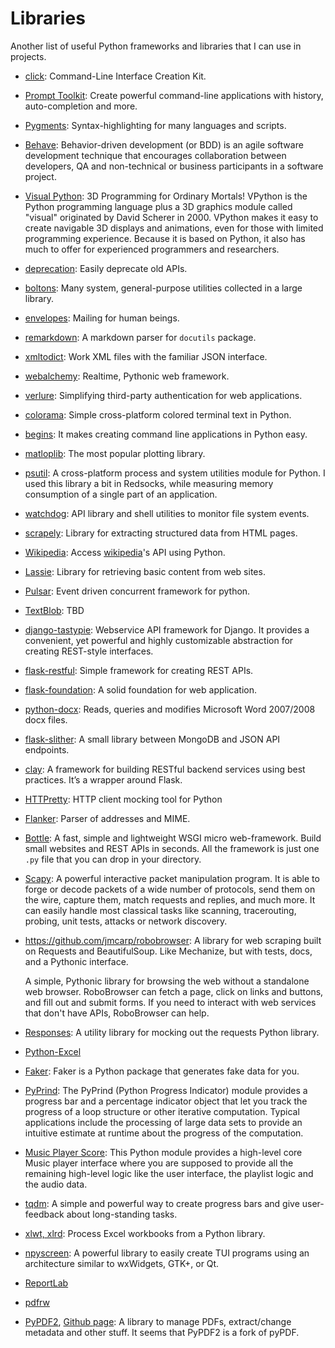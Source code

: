 Libraries
=========

Another list of useful Python frameworks and libraries that I can use in projects.

 - [click](http://click.pocoo.org/5/):
   Command-Line Interface Creation Kit.

 - [Prompt Toolkit](https://python-prompt-toolkit.readthedocs.io/):
   Create powerful command-line applications with history, auto-completion and more.

 - [Pygments](http://pygments.org/):
   Syntax-highlighting for many languages and scripts.

 - [Behave](https://github.com/behave/behave/):
   Behavior-driven development (or BDD) is an agile software development
   technique that encourages collaboration between developers, QA and
   non-technical or business participants in a software project.

 - [Visual Python](http://www.vpython.org/):
   3D Programming for Ordinary Mortals!
   VPython is the Python programming language plus a 3D graphics module
   called "visual" originated by David Scherer in 2000.  VPython makes it
   easy to create navigable 3D displays and animations, even for those with
   limited programming experience. Because it is based on Python, it also has
   much to offer for experienced programmers and researchers.

 - [deprecation](http://deprecation.readthedocs.io/en/latest/):
   Easily deprecate old APIs.

 - [boltons](https://boltons.readthedocs.io/):
   Many system, general-purpose utilities collected in a large library.

 - [envelopes](https://github.com/tomekwojcik/envelopes):
   Mailing for human beings.

 - [remarkdown](https://github.com/sgenoud/remarkdown):
   A markdown parser for `docutils` package.

 - [xmltodict](https://github.com/martinblech/xmltodict):
   Work XML files with the familiar JSON interface.

 - [webalchemy](https://github.com/skariel/webalchemy):
   Realtime, Pythonic web framework.

 - [verlure](https://github.com/bbangert/velruse):
   Simplifying third-party authentication for web applications.

 - [colorama](https://github.com/tartley/colorama):
   Simple cross-platform colored terminal text in Python.

 - [begins](http://begins.readthedocs.io/):
   It makes creating command line applications in Python easy.

 - [matloplib](http://matplotlib.org/):
   The most popular plotting library.

 - [psutil](https://github.com/giampaolo/psutil):
   A cross-platform process and system utilities module for Python.
   I used this library a bit in Redsocks, while measuring memory
   consumption of a single part of an application.

 - [watchdog](http://pythonhosted.org/watchdog/):
   API library and shell utilities to monitor file system events.

 - [scrapely](https://github.com/scrapy/scrapely):
   Library for extracting structured data from HTML pages.

 - [Wikipedia](https://github.com/goldsmith/Wikipedia):
   Access [wikipedia](http://www.wikipedia.org/)'s API using Python.

 - [Lassie](https://github.com/michaelhelmick/lassie):
   Library for retrieving basic content from web sites.

 - [Pulsar](https://github.com/quantmind/pulsar):
   Event driven concurrent framework for python.

 - [TextBlob](https://textblob.readthedocs.org/): TBD

 - [django-tastypie](http://tastypieapi.org/):
   Webservice API framework for Django. It provides a convenient, yet
   powerful and highly customizable abstraction for creating REST-style
   interfaces.

 - [flask-restful](https://github.com/twilio/flask-restful):
   Simple framework for creating REST APIs.

 - [flask-foundation](https://github.com/JackStouffer/Flask-Foundation):
   A solid foundation for web application.

 - [python-docx](https://github.com/mikemaccana/python-docx):
   Reads, queries and modifies Microsoft Word 2007/2008 docx files.

 - [flask-slither](http://github.com/gevious/flask_slither):
   A small library between MongoDB and JSON API endpoints.

 - [clay](https://github.com/uber/clay):
   A framework for building RESTful backend services using best practices.
   It’s a wrapper around Flask.

 - [HTTPretty](https://github.com/gabrielfalcao/HTTPretty):
   HTTP client mocking tool for Python

 - [Flanker](https://github.com/mailgun/flanker): Parser of addresses and
   MIME.

 - [Bottle](http://bottlepy.org/):
   A fast, simple and lightweight WSGI micro web-framework.  Build small
   websites and REST APIs in seconds.  All the framework is just one `.py` file
   that you can drop in your directory.

 - [Scapy](http://www.secdev.org/projects/scapy/):
   A powerful interactive packet manipulation program.  It is able to forge or decode packets of a
   wide number of protocols, send them on the wire, capture them, match requests and replies, and
   much more.  It can easily handle most classical tasks like scanning, tracerouting, probing, unit
   tests, attacks or network discovery.

 - <https://github.com/jmcarp/robobrowser>:
   A library for web scraping built on Requests and BeautifulSoup.
   Like Mechanize, but with tests, docs, and a Pythonic interface.

   A simple, Pythonic library for browsing the web without a standalone web
   browser.  RoboBrowser can fetch a page, click on links and buttons, and fill
   out and submit forms. If you need to interact with web services that don't
   have APIs, RoboBrowser can help.

 - [Responses](https://github.com/dropbox/responses):
   A utility library for mocking out the requests Python library.

 - [Python-Excel](http://python-excel.org/)

 - [Faker](https://github.com/joke2k/faker/):
   Faker is a Python package that generates fake data for you.

 - [PyPrind](https://github.com/rasbt/pyprind):
   The PyPrind (Python Progress Indicator) module provides a progress bar and a
   percentage indicator object that let you track the progress of a loop
   structure or other iterative computation. Typical applications include the
   processing of large data sets to provide an intuitive estimate at runtime
   about the progress of the computation.

 - [Music Player Score](https://github.com/albertz/music-player-core):
   This Python module provides a high-level core Music player interface where
   you are supposed to provide all the remaining high-level logic like the user
   interface, the playlist logic and the audio data.

 - [tqdm](https://github.com/tqdm/tqdm):
   A simple and powerful way to create progress bars and give user-feedback about
   long-standing tasks.

 - [xlwt, xlrd](https://github.com/python-excel/):
   Process Excel workbooks from a Python library.

 - [npyscreen](http://npyscreen.readthedocs.io/):
   A powerful library to easily create TUI programs using an architecture
   similar to wxWidgets, GTK+, or Qt.

 - [ReportLab]()

 - [pdfrw](https://github.com/pmaupin/pdfrw)

 - [PyPDF2](https://pythonhosted.org/PyPDF2/),
   [Github page](https://github.com/mstamy2/PyPDF2):
   A library to manage PDFs, extract/change metadata and other stuff.
   It seems that PyPDF2 is a fork of pyPDF.
